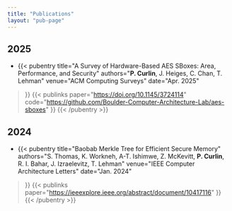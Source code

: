 ```yaml
---
title: "Publications"
layout: "pub-page"
---
```


<!-- Template -->
<!-- - {{< pubentry 
    title=""
    authors=""
    venue=""
    location=""
    date=""
>}}
{{< publinks
    abstract=""
    lightning=""
    poster=""
    code=""
    extended=""
>}}
{{< /pubentry >}} -->


## 2025

- {{< pubentry 
    title="A Survey of Hardware-Based AES SBoxes: Area, Performance, and Security"
    authors="**P. Curlin**, J. Heiges, C. Chan, T. Lehman"
    venue="ACM Computing Surveys"
    date="Apr. 2025"
>}}
{{< publinks
    paper="https://doi.org/10.1145/3724114"
    code="https://github.com/Boulder-Computer-Architecture-Lab/aes-sboxes"
>}}
{{< /pubentry >}}

## 2024

- {{< pubentry 
    title="Baobab Merkle Tree for Efficient Secure Memory"
    authors="S. Thomas, K. Workneh, A-T. Ishimwe, Z. McKevitt, **P. Curlin**, R. I. Bahar, J. Izraelevitz, T. Lehman"
    venue="IEEE Computer Architecture Letters"
    date="Jan. 2024"
>}}
{{< publinks
    paper="https://ieeexplore.ieee.org/abstract/document/10417116"
>}}
{{< /pubentry >}}
